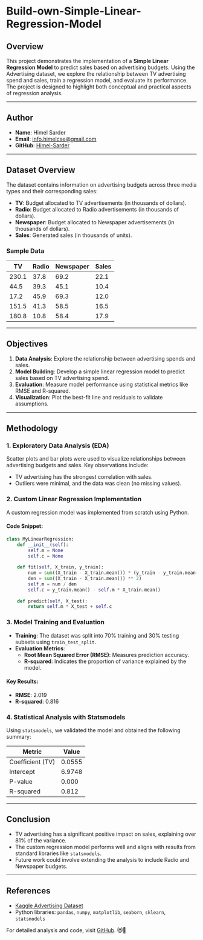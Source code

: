 # Build-own-Simple-Linear-Regression-Model

## Overview

This project demonstrates the implementation of a **Simple Linear Regression Model** to predict sales based on advertising budgets. Using the Advertising dataset, we explore the relationship between TV advertising spend and sales, train a regression model, and evaluate its performance. The project is designed to highlight both conceptual and practical aspects of regression analysis.

---

## Author

- **Name**: Himel Sarder  
- **Email**: [info.himelcse@gmail.com](mailto:info.himelcse@gmail.com)  
- **GitHub**: [Himel-Sarder](https://github.com/Himel-Sarder)

---

## Dataset Overview

The dataset contains information on advertising budgets across three media types and their corresponding sales:

- **TV**: Budget allocated to TV advertisements (in thousands of dollars).  
- **Radio**: Budget allocated to Radio advertisements (in thousands of dollars).  
- **Newspaper**: Budget allocated to Newspaper advertisements (in thousands of dollars).  
- **Sales**: Generated sales (in thousands of units).

### Sample Data
| TV     | Radio  | Newspaper | Sales |
|--------|--------|-----------|-------|
| 230.1  | 37.8   | 69.2      | 22.1  |
| 44.5   | 39.3   | 45.1      | 10.4  |
| 17.2   | 45.9   | 69.3      | 12.0  |
| 151.5  | 41.3   | 58.5      | 16.5  |
| 180.8  | 10.8   | 58.4      | 17.9  |

---

## Objectives

1. **Data Analysis**: Explore the relationship between advertising spends and sales.  
2. **Model Building**: Develop a simple linear regression model to predict sales based on TV advertising spend.  
3. **Evaluation**: Measure model performance using statistical metrics like RMSE and R-squared.  
4. **Visualization**: Plot the best-fit line and residuals to validate assumptions.  

---

## Methodology

### 1. **Exploratory Data Analysis (EDA)**  
Scatter plots and bar plots were used to visualize relationships between advertising budgets and sales. Key observations include:  
- TV advertising has the strongest correlation with sales.  
- Outliers were minimal, and the data was clean (no missing values).  

### 2. **Custom Linear Regression Implementation**  
A custom regression model was implemented from scratch using Python.  

#### Code Snippet:  
```python
class MyLinearRegression:
    def __init__(self):
        self.m = None
        self.c = None
        
    def fit(self, X_train, y_train):
        num = sum((X_train - X_train.mean()) * (y_train - y_train.mean()))
        den = sum((X_train - X_train.mean()) ** 2)
        self.m = num / den
        self.c = y_train.mean() - self.m * X_train.mean()
        
    def predict(self, X_test):
        return self.m * X_test + self.c
```

### 3. **Model Training and Evaluation**  
- **Training**: The dataset was split into 70% training and 30% testing subsets using `train_test_split`.  
- **Evaluation Metrics**:  
  - **Root Mean Squared Error (RMSE)**: Measures prediction accuracy.  
  - **R-squared**: Indicates the proportion of variance explained by the model.  

#### Key Results:  
- **RMSE**: 2.019  
- **R-squared**: 0.816  

### 4. **Statistical Analysis with Statsmodels**  
Using `statsmodels`, we validated the model and obtained the following summary:  

| Metric           | Value  |  
|-------------------|--------|  
| Coefficient (TV) | 0.0555 |  
| Intercept        | 6.9748 |  
| P-value          | 0.000  |  
| R-squared        | 0.812  |  

---

## Conclusion

- TV advertising has a significant positive impact on sales, explaining over 81% of the variance.  
- The custom regression model performs well and aligns with results from standard libraries like `statsmodels`.  
- Future work could involve extending the analysis to include Radio and Newspaper budgets.

---

## References

- [Kaggle Advertising Dataset](https://www.kaggle.com/)  
- Python libraries: `pandas`, `numpy`, `matplotlib`, `seaborn`, `sklearn`, `statsmodels`  

For detailed analysis and code, visit [GitHub](https://github.com/Himel-Sarder).
😻🤍
